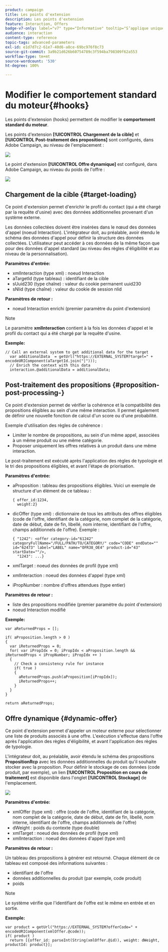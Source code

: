 ```yaml
---
product: campaign
title: Les points d'extension
description: Les points d'extension
feature: Interaction, Offers
badge-v7-only: label="v7" type="Informative" tooltip="S’applique uniquement à Campaign Classic v7"
audience: interaction
content-type: reference
topic-tags: advanced-parameters
exl-id: e1d7d7c2-61e7-40d6-a8ce-69bc976f8c73
source-git-commit: 3a9b21d626b60754789c3f594ba798309f62a553
workflow-type: tm+mt
source-wordcount: '530'
ht-degree: 100%

---
```


# Modifier le comportement standard du moteur{#hooks}



Les points d&#39;extension (hooks) permettent de modifier le **comportement standard du moteur**.

Les points d&#39;extension **[!UICONTROL Chargement de la cible]** et **[!UICONTROL Post-traitement des propositions]** sont configurés, dans Adobe Campaign, au niveau de l&#39;emplacement :

![](assets/interaction_hooks_1.png)

Le point d&#39;extension **[!UICONTROL Offre dynamique]** est configuré, dans Adobe Campaign, au niveau du poids de l&#39;offre :

![](assets/interaction_hooks_2.png)

## Chargement de la cible {#target-loading}

Ce point d&#39;extension permet d&#39;enrichir le profil du contact (qui a été chargé par la requête d&#39;usine) avec des données additionnelles provenant d&#39;un système externe.

Les données collectées doivent être insérées dans le nœud des données d&#39;appel (noeud Interaction). L&#39;intégrateur doit, au préalable, avoir étendu le schéma des données d&#39;appel pour définir la structure des données collectées. L&#39;utilisateur peut accéder à ces données de la même façon que pour des données d&#39;appel standard (au niveau des règles d&#39;éligibilité et au niveau de la personnalisation).

**Paramètres d&#39;entrée:**

* xmlInteraction (type xml) : noeud Interaction
* aTargetId (type tableau) : identifiant de la cible
* sUuid230 (type chaîne) : valeur du cookie permanent uuid230
* sNlid (type chaîne) : valeur du cookie de session nlid

**Paramètres de retour :**

* noeud Interaction enrichi (premier paramètre du point d&#39;extension)

>[!NOTE]
>
>Le paramètre **xmlInteraction** contient à la fois les données d&#39;appel et le profil du contact qui a été chargé par la requête d&#39;usine.

**Exemple:**

```
// Call an external system to get additional data for the target
  var additionalData  = getUrl("https://EXTERNAL_SYSTEM?target=" + encodeURIComponent(aTargetId.join("|")));
  // Enrich the context with this data
  interaction.@additionalData = additionalData;
```

## Post-traitement des propositions {#proposition-post-processing-}

Ce point d&#39;extension permet de vérifier la cohérence et la compatibilité des propositions éligibles au sein d&#39;une même interaction. Il permet également de définir une nouvelle fonction de calcul d&#39;un score ou d&#39;une probabilité.

Exemple d&#39;utilisation des règles de cohérence :

* Limiter le nombre de propositions, au sein d&#39;un même appel, associées à un même produit ou une même catégorie.
* Proposer uniquement les offres relatives à un produit dans une même interaction.

Le post-traitement est exécuté après l&#39;application des règles de typologie et le tri des propositions éligibles, et avant l&#39;étape de priorisation.

**Paramètres d&#39;entrée:**

* aProposition : tableau des propositions éligibles. Voici un exemple de structure d&#39;un élément de ce tableau :

  ```
  { offer_id:1234,
    weight:2}
  ```

* dicOffer (type xml) : dictionnaire de tous les attributs des offres éligibles (code de l&#39;offre, identifiant de la catégorie, nom complet de la catégorie, date de début, date de fin, libellé, nom interne, identifiant de l&#39;offre, champs additionnels de l&#39;offre). Exemple :

  ```
  { "1242": <offer category-id="61242" categoryFullName="/FULL/PATH/TO/CATEGORY/" code="CODE" endDate="" id="62473" label="LABEL" name="OFR38_OE4" product-id="43" startDate=""/>,
    "1243": ...}
  ```

* xmlTarget : noeud des données de profil (type xml)
* xmlInteraction : noeud des données d&#39;appel (type xml)
* iPropNumber : nombre d&#39;offres attendues (type entier)

**Paramètres de retour :**

* liste des propositions modifiée (premier paramètre du point d&#39;extension)
* noeud Interaction modifié

**Exemple:**

```
var aReturnedProps = [];

if( aProposition.length > 0 )
{
  var iReturnedProps = 0;
  for( var iPropIdx = 0; iPropIdx < aProposition.length && iReturnedProps < iPropNumber; iPropIdx ++ )
  {
    // Check a consistency rule for instance
    if( true )
    {
      aReturnedProps.push(aProposition[iPropIdx]);
      iReturnedProps++;
    }
  }
}

return aReturnedProps;
```

## Offre dynamique {#dynamic-offer}

Ce point d&#39;extension permet d&#39;appeler un moteur externe pour sélectionner une liste de produits associés à une offre. L&#39;exécution s&#39;effectue dans l&#39;offre après l&#39;application des règles d&#39;éligibilité, et avant l&#39;application des règles de typologie.

L&#39;intégrateur doit, au préalable, avoir étendu le schéma des propositions **PropositionRcp** avec les données additionnelles du produit qu&#39;il souhaite stocker avec la proposition. Pour définir le stockage de ces données (code produit, par exemple), un lien **[!UICONTROL Proposition en cours de traitement]** est disponible dans l&#39;onglet **[!UICONTROL Stockage]** de l&#39;emplacement.

![](assets/interaction_hooks_3.png)

**Paramètres d&#39;entrée:**

* xmlOffer (type xml) : offre (code de l&#39;offre, identifiant de la catégorie, nom complet de la catégorie, date de début, date de fin, libellé, nom interne, identifiant de l&#39;offre, champs additionnels de l&#39;offre)
* dWeight : poids du contexte (type double)
* xmlTarget : noeud des données de profil (type xml)
* xmlInteraction : noeud des données d&#39;appel (type xml)

**Paramètres de retour :**

Un tableau des propositions à générer est retourné. Chaque élément de ce tableau est composé des informations suivantes :

* identifiant de l&#39;offre
* données additionnelles du produit (par exemple, code produit)
* poids

>[!NOTE]
>
>Le système vérifie que l&#39;identifiant de l&#39;offre est le même en entrée et en sortie.

**Exemple:**

```
var product = getUrl("https://EXTERNAL_SYSTEM?offerCode=" + encodeURIComponent(xmlOffer.@code));
if( product )
  return [{offer_id: parseInt(String(xmlOffer.@id)), weight: dWeight, productId: product}];
```
